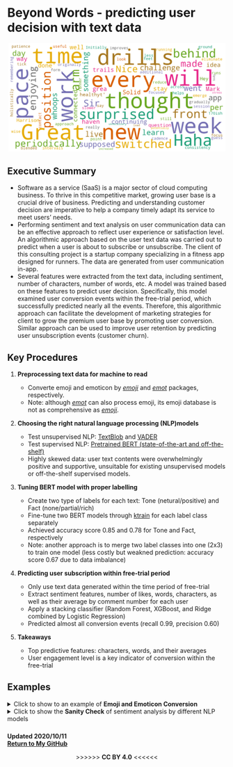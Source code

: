 # Beyond Words - predicting user decision with text data</h1>
<p align="center">
   <img src="word_cloud_1.png"  width="500"/> 
</p>  

## Executive Summary
  * Software as a service (SaaS) is a major sector of cloud computing business. To thrive in this competitive market, growing user base is a crucial drive of business. Predicting and understanding customer decision are imperative to help a company timely adapt its service to meet users’ needs.  
  * Performing sentiment and text analysis on user communication data can be an effective approach to reflect user experience or satisfaction level. An algorithmic approach based on the user text data was carried out to predict when a user is about to subscribe or unsubscribe. The client of this consulting project is a startup company specializing in a fitness app designed for runners. The data are generated from user communication in-app.  
  * Several features were extracted from the text data, including sentiment, number of characters, number of words, etc. A model was trained based on these features to predict user decision. Specifically, this model examined user conversion events within the free-trial period, which successfully predicted nearly all the events. Therefore, this algorithmic approach can facilitate the development of marketing strategies for client to grow the premium user base by promoting user conversion. Similar approach can be used to improve user retention by predicting user unsubscription events (customer churn).

## Key Procedures
1. **Preprocessing text data for machine to read**
    - Converte emoji and emoticon by [*emoji*](https://github.com/carpedm20/emoji/) and [*emot*](https://github.com/NeelShah18/emot) packages, respectively.
    - Note: although [*emot*](https://github.com/NeelShah18/emot) can also process emoji, its emoji database is not as comprehensive as [*emoji*](https://github.com/carpedm20/emoji/).

2. **Choosing the right natural language processing (NLP)models**
    - Test unsupervised NLP: [TextBlob](https://textblob.readthedocs.io) and [VADER](https://www.nltk.org/_modules/nltk/sentiment/vader.html)
    - Test supervised NLP: [Pretrained BERT (state-of-the-art and off-the-shelf)](https://huggingface.co/transformers/main_classes/pipelines.html#transformers.pipeline)
    - Highly skewed data: user text contents were overwhelmingly positive and supportive, unsuitable for existing unsupervised models or off-the-shelf supervised models.
 
3. **Tuning BERT model with proper labelling**
    - Create two type of labels for each text: Tone (netural/positive) and Fact (none/partial/rich)
    - Fine-tune two BERT models through [ktrain](https://arxiv.org/abs/2004.10703) for each label class separately
    - Achieved accuracy score 0.85 and 0.78 for Tone and Fact, respectively
    - Note: another approach is to merge two label classes into one (2x3) to train one model (less costly but weakned prediction: accuracy score 0.67 due to data imbalance)
 
4. **Predicting user subscription within free-trial period**
    - Only use text data generated within the time period of free-trial
    - Extract sentiment features, number of likes, words, characters, as well as their average by comment number for each user
    - Apply a stacking classifier (Random Forest, XGBoost, and Ridge combined by Logistic Regression)
    - Predicted almost all conversion events (recall 0.99, precision 0.60)

5. **Takeaways** 
   - Top predictive features: characters, words, and their averages
   - User engagement level is a key indicator of conversion within the free-trial

## Examples
 <details>
   <summary>Click to show to an example of <b>Emoji and Emoticon Conversion</b></summary>
 <p align="center"><img src="emo_convert.png" /></p>
</details>

 <details>
   <summary>Click to show the <b>Sanity Check</b> of sentiment analysis by different NLP models</summary>
<p align="center"><img src="NLP_benchmark.PNG" /></p>
<p align="center"><b>NLP Models Performance Comparision</b>, OTS: off-the-shelf </p>
</details>
   
###
**Updated 2020/10/11**   
[**Return to My GitHub**](https://github.com/er1czz)  


<div align="center"> 
   >>>>>> <b>CC BY 4.0</b> <<<<<<    
</div>


